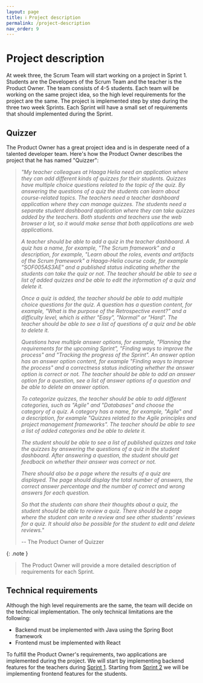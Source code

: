 ```yaml
---
layout: page
title: ℹ️ Project description
permalink: /project-description
nav_order: 9
---
```


# Project description

At week three, the Scrum Team will start working on a project in Sprint 1. Students are the Developers of the Scrum Team and the teacher is the Product Owner. The team consists of 4-5 students. Each team will be working on the same project idea, so the high level requirements for the project are the same. The project is implemented step by step during the three two week Sprints. Each Sprint will have a small set of requirements that should implemented during the Sprint.

## Quizzer

The Product Owner has a great project idea and is in desperate need of a talented developer team. Here's how the Product Owner describes the project that he has named "Quizzer":

> _"My teacher colleagues at Haaga Helia need an application where they can add different kinds of quizzes for their students. Quizzes have multiple choice questions related to the topic of the quiz. By answering the questions of a quiz the students can learn about course-related topics. The teachers need a teacher dashboard application where they can manage quizzes. The students need a separate student dashboard application where they can take quizzes added by the teachers. Both students and teachers use the web browser a lot, so it would make sense that both applications are web applications._
>
> _A teacher should be able to add a quiz in the teacher dashboard. A quiz has a name, for example, "The Scrum framework" and a description, for example, "Learn about the roles, events and artifacts of the Scrum framework" a Haaga-Helia course code, for example "SOF005AS3AE" and a published status indicating whether the students can take the quiz or not. The teacher should be able to see a list of added quizzes and be able to edit the information of a quiz and delete it._
>
> _Once a quiz is added, the teacher should be able to add multiple choice questions for the quiz. A question has a question content, for example, "What is the purpose of the Retrospective event?" and a difficulty level, which is either "Easy", "Normal" or "Hard". The teacher should be able to see a list of questions of a quiz and be able to delete it._
>
> _Questions have multiple answer options, for example, "Planning the requirements for the upcoming Sprint", "Finding ways to improve the process" and "Tracking the progress of the Sprint". An answer option has an answer option content, for example "Finding ways to improve the process" and a correctness status indicating whether the answer option is correct or not. The teacher should be able to add an answer option for a question, see a list of answer options of a question and be able to delete an answer option._
>
> _To categorize quizzes, the teacher should be able to add different categories, such as "Agile" and "Databases" and choose the category of a quiz. A category has a name, for example, "Agile" and a description, for example "Quizzes related to the Agile principles and project management frameworks". The teacher should be able to see a list of added categories and be able to delete it._
>
> _The student should be able to see a list of published quizzes and take the quizzes by answering the questions of a quiz in the student dashboard. After answering a question, the student should get feedback on whether their answer was correct or not._
>
> _There should also be a page where the results of a quiz are displayed. The page should display the total number of answers, the correct answer percentage and the number of correct and wrong answers for each question._
>
> _So that the students can share their thoughts about a quiz, the student should be able to review a quiz. There should be a page where the student can write a review and see other students' reviews for a quiz. It should also be possible for the student to edit and delete reviews."_
>
> -- The Product Owner of Quizzer

{: .note }
>
> The Product Owner will provide a more detailed description of requirements for each Sprint.

## Technical requirements

Although the high level requirements are the same, the team will decide on the technical implementation. The only technical limitations are the following:

- Backend must be implemented with Java using the Spring Boot framework
- Frontend must be implemented with React

To fulfill the Product Owner's requirements, two applications are implemented during the project. We will start by implementing backend features for the teachers during [Sprint 1](/sprint-1). Starting from [Sprint 2](/sprint-2) we will be implementing frontend features for the students.
